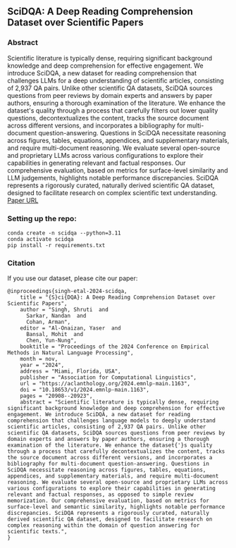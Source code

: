 ## SciDQA: A Deep Reading Comprehension Dataset over Scientific Papers 

### Abstract 
Scientific literature is typically dense, requiring significant background knowledge and deep comprehension for effective engagement. We introduce SciDQA, a new dataset for reading comprehension that challenges LLMs for a deep understanding of scientific articles, consisting of 2,937 QA pairs. Unlike other scientific QA datasets, SciDQA sources questions from peer reviews by domain experts and answers by paper authors, ensuring a thorough examination of the literature. We enhance the dataset's quality through a process that carefully filters out lower quality questions, decontextualizes the content, tracks the source document across different versions, and incorporates a bibliography for multi-document question-answering. Questions in SciDQA necessitate reasoning across figures, tables, equations, appendices, and supplementary materials, and require multi-document reasoning. We evaluate several open-source and proprietary LLMs across various configurations to explore their capabilities in generating relevant and factual responses. Our comprehensive evaluation, based on metrics for surface-level similarity and LLM judgements, highlights notable performance discrepancies. SciDQA represents a rigorously curated, naturally derived scientific QA dataset, designed to facilitate research on complex scientific text understanding.  
[Paper URL](https://arxiv.org/abs/2411.05338)  

### Setting up the repo:  
`conda create -n scidqa --python=3.11`  
`conda activate scidqa`  
`pip install -r requirements.txt` 

### Citation
If you use our dataset, please cite our paper:  
```
@inproceedings{singh-etal-2024-scidqa,
    title = "{S}ci{DQA}: A Deep Reading Comprehension Dataset over Scientific Papers",
    author = "Singh, Shruti  and
      Sarkar, Nandan  and
      Cohan, Arman",
    editor = "Al-Onaizan, Yaser  and
      Bansal, Mohit  and
      Chen, Yun-Nung",
    booktitle = "Proceedings of the 2024 Conference on Empirical Methods in Natural Language Processing",
    month = nov,
    year = "2024",
    address = "Miami, Florida, USA",
    publisher = "Association for Computational Linguistics",
    url = "https://aclanthology.org/2024.emnlp-main.1163",
    doi = "10.18653/v1/2024.emnlp-main.1163",
    pages = "20908--20923",
    abstract = "Scientific literature is typically dense, requiring significant background knowledge and deep comprehension for effective engagement. We introduce SciDQA, a new dataset for reading comprehension that challenges language models to deeply understand scientific articles, consisting of 2,937 QA pairs. Unlike other scientific QA datasets, SciDQA sources questions from peer reviews by domain experts and answers by paper authors, ensuring a thorough examination of the literature. We enhance the dataset{'}s quality through a process that carefully decontextualizes the content, tracks the source document across different versions, and incorporates a bibliography for multi-document question-answering. Questions in SciDQA necessitate reasoning across figures, tables, equations, appendices, and supplementary materials, and require multi-document reasoning. We evaluate several open-source and proprietary LLMs across various configurations to explore their capabilities in generating relevant and factual responses, as opposed to simple review memorization. Our comprehensive evaluation, based on metrics for surface-level and semantic similarity, highlights notable performance discrepancies. SciDQA represents a rigorously curated, naturally derived scientific QA dataset, designed to facilitate research on complex reasoning within the domain of question answering for scientific texts.",
}
```